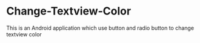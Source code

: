 Change-Textview-Color
=====================

This is an Android application which use button and radio button to change textview color